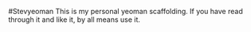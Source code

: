 #Stevyeoman
This is my personal yeoman scaffolding. If you have read through it and like it, by all means use it.